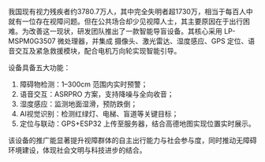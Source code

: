 我国现有视力残疾者约3780.7万人，其中完全失明者超1730万，相当于每百人中就有一位存在视障问题。但在公共场合却少见视障人士，其主要原因在于出行困难。为改善这一现状，研发团队推出了一款智能导盲设备。其核心采用 LP-MSPM0G3507 微处理器，并集成 摄像头、激光雷达、湿度感应、GPS 定位、语音交互及紧急救援模块，配合电机万向轮实现智能引导。

设备具备五大功能：

1. 障碍物检测：1–300cm 范围内实时预警；
2. 语音交互：ASRPRO 方案，支持降噪与全向收音；
3. 湿度感应：监测地面湿滑，预防跌倒；
4. AI视觉识别：检测红绿灯、电梯、盲道等关键目标；
5. 定位与联动：GPS+ESP32 上传至服务器，结合高德地图实现位置实时展示。

该设备的推广能显著提升视障群体的自主出行能力与社会参与度，同时推动无障碍环境建设，体现社会文明与科技进步的结合。
